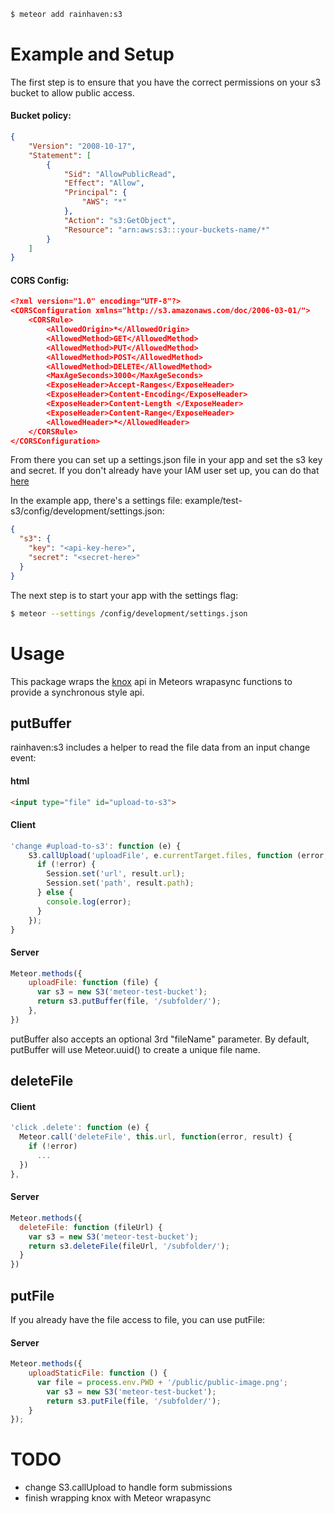 ```sh
$ meteor add rainhaven:s3
```
# Example and Setup

The first step is to ensure that you have the correct permissions on your s3 bucket to allow public access.

#### Bucket policy:

```json
{
	"Version": "2008-10-17",
	"Statement": [
		{
			"Sid": "AllowPublicRead",
			"Effect": "Allow",
			"Principal": {
				"AWS": "*"
			},
			"Action": "s3:GetObject",
			"Resource": "arn:aws:s3:::your-buckets-name/*"
		}
	]
}
```

#### CORS Config:

```json
<?xml version="1.0" encoding="UTF-8"?>
<CORSConfiguration xmlns="http://s3.amazonaws.com/doc/2006-03-01/">
    <CORSRule>
        <AllowedOrigin>*</AllowedOrigin>
        <AllowedMethod>GET</AllowedMethod>
        <AllowedMethod>PUT</AllowedMethod>
        <AllowedMethod>POST</AllowedMethod>
        <AllowedMethod>DELETE</AllowedMethod>
        <MaxAgeSeconds>3000</MaxAgeSeconds>
        <ExposeHeader>Accept-Ranges</ExposeHeader>
        <ExposeHeader>Content-Encoding</ExposeHeader>
        <ExposeHeader>Content-Length </ExposeHeader>
        <ExposeHeader>Content-Range</ExposeHeader>
        <AllowedHeader>*</AllowedHeader>
    </CORSRule>
</CORSConfiguration>
```

From there you can set up a settings.json file in your app and set the s3 key and secret. If you don't already have your IAM user set up, you can do that [here](https://console.aws.amazon.com/iam/)

In the example app, there's a settings file: example/test-s3/config/development/settings.json:

```json
{
  "s3": {
    "key": "<api-key-here>",
    "secret": "<secret-here>"
  }
}
```

The next step is to start your app with the settings flag:
```sh
$ meteor --settings /config/development/settings.json
```


# Usage

This package wraps the [knox](https://www.npmjs.com/package/knox) api in Meteors wrapasync functions to provide a synchronous style api.

## putBuffer

rainhaven:s3 includes a helper to read the file data from an input change event:
#### html
```html
<input type="file" id="upload-to-s3">
```

#### Client
```js
'change #upload-to-s3': function (e) {
	S3.callUpload('uploadFile', e.currentTarget.files, function (error, result) {
	  if (!error) {
	    Session.set('url', result.url);
	    Session.set('path', result.path);
	  } else {
	    console.log(error);
	  }
	});
}
```

#### Server
```js
Meteor.methods({
    uploadFile: function (file) {
      var s3 = new S3('meteor-test-bucket');
      return s3.putBuffer(file, '/subfolder/');
    },
})
```
putBuffer also accepts an optional 3rd "fileName" parameter. By default, putBuffer will use Meteor.uuid() to create a unique file name.


## deleteFile

#### Client
```js
'click .delete': function (e) {
  Meteor.call('deleteFile', this.url, function(error, result) {
    if (!error)
      ...
  })
},
```

#### Server
```js
Meteor.methods({
  deleteFile: function (fileUrl) {
    var s3 = new S3('meteor-test-bucket');
    return s3.deleteFile(fileUrl, '/subfolder/');
  }
})
```

## putFile

If you already have the file access to file, you can use putFile:
#### Server
```js
Meteor.methods({
	uploadStaticFile: function () {
	  var file = process.env.PWD + '/public/public-image.png';
		var s3 = new S3('meteor-test-bucket');
		return s3.putFile(file, '/subfolder/');
	}
});
```

# TODO
- change S3.callUpload to handle form submissions
- finish wrapping knox with Meteor wrapasync
